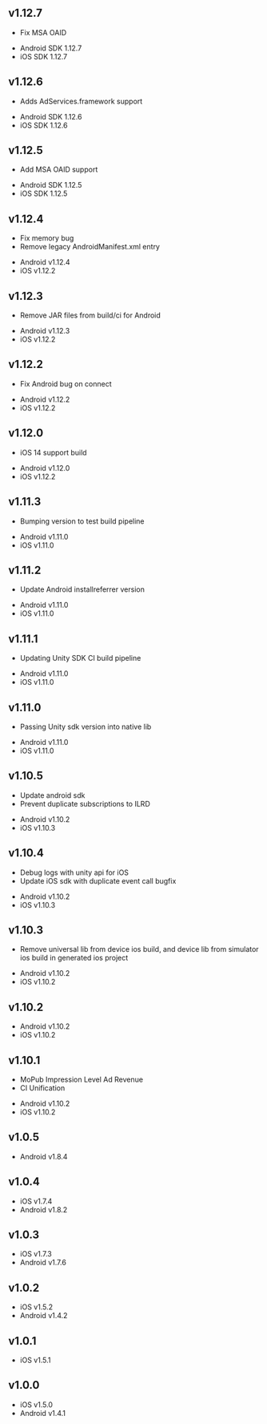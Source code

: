 v1.12.7
----
* Fix MSA OAID

- Android SDK 1.12.7
- iOS SDK 1.12.7


v1.12.6
----
* Adds AdServices.framework support

- Android SDK 1.12.6
- iOS SDK 1.12.6

v1.12.5
----
* Add MSA OAID support

- Android SDK 1.12.5
- iOS SDK 1.12.5

v1.12.4
----
* Fix memory bug
* Remove legacy AndroidManifest.xml entry

- Android v1.12.4
- iOS v1.12.2

v1.12.3
----
* Remove JAR files from build/ci for Android

- Android v1.12.3
- iOS v1.12.2

v1.12.2
----
* Fix Android bug on connect

- Android v1.12.2
- iOS v1.12.2

v1.12.0
----
* iOS 14 support build

- Android v1.12.0
- iOS v1.12.2

v1.11.3
----
* Bumping version to test build pipeline

- Android v1.11.0
- iOS v1.11.0


v1.11.2
----
* Update Android installreferrer version

- Android v1.11.0
- iOS v1.11.0

v1.11.1
----
* Updating Unity SDK CI build pipeline

- Android v1.11.0
- iOS v1.11.0

v1.11.0
----
* Passing Unity sdk version into native lib

- Android v1.11.0
- iOS v1.11.0

v1.10.5
----
* Update android sdk
* Prevent duplicate subscriptions to ILRD

- Android v1.10.2
- iOS v1.10.3

v1.10.4
----
* Debug logs with unity api for iOS
* Update iOS sdk with duplicate event call bugfix

- Android v1.10.2
- iOS v1.10.3

v1.10.3
----
* Remove universal lib from device ios build, and device lib from simulator ios build in generated ios project

- Android v1.10.2
- iOS v1.10.2

v1.10.2
----
- Android v1.10.2
- iOS v1.10.2

v1.10.1
----
* MoPub Impression Level Ad Revenue
* CI Unification

- Android v1.10.2
- iOS v1.10.2

v1.0.5
----
- Android v1.8.4

v1.0.4
----
- iOS v1.7.4
- Android v1.8.2

v1.0.3
----
- iOS v1.7.3
- Android v1.7.6

v1.0.2
----
- iOS v1.5.2
- Android v1.4.2

v1.0.1
----
- iOS v1.5.1

v1.0.0
----
- iOS v1.5.0
- Android v1.4.1
